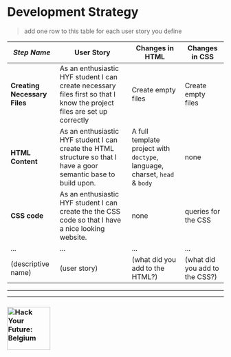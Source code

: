 # Development Strategy

> add one row to this table for each user story you define

| _Step Name_ | User Story | Changes in HTML | Changes in CSS |
| --- | --- | --- | --- |
| __Creating Necessary Files__ | As an enthusiastic HYF student I can create necessary files first so that I know the project files are set up correctly | Create empty files | Create empty files |
| __HTML Content__ | As an enthusiastic HYF student I can create the HTML structure so that I have a goor semantic base to build upon. | A full template project with `doctype`, language, charset, `head` & `body` | none |
| __CSS code__ | As an enthusiastic HYF student I can create the the CSS code so that I have a nice looking website.  | none | queries for the CSS |
| ... | ... | ... | ... |
| (descriptive name) | (user story) | (what did you add to the HTML?) | (what did you add to the CSS?) |


---
---

### <a href="https://hackyourfuture.be" target="_blank"><img src="https://user-images.githubusercontent.com/18554853/63941625-4c7c3d00-ca6c-11e9-9a76-8d5e3632fe70.jpg" width="100" height="100" alt="Hack Your Future: Belgium"></a>
